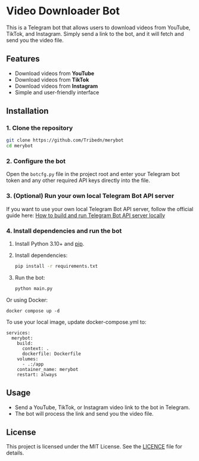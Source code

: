 # Video Downloader Bot

This is a Telegram bot that allows users to download videos from YouTube, TikTok, and Instagram. Simply send a link to the bot, and it will fetch and send you the video file.

## Features

- Download videos from **YouTube**
- Download videos from **TikTok**
- Download videos from **Instagram**
- Simple and user-friendly interface

## Installation

### 1. Clone the repository

```bash
git clone https://github.com/Tribedn/merybot
cd merybot
```

### 2. Configure the bot

Open the `botcfg.py` file in the project root and enter your Telegram bot token and any other required API keys directly into the file.

### 3. (Optional) Run your own local Telegram Bot API server

If you want to use your own local Telegram Bot API server, follow the official guide here: [How to build and run Telegram Bot API server locally](https://tdlib.github.io/telegram-bot-api/build.html)

### 4. Install dependencies and run the bot

1. Install Python 3.10+ and [pip](https://pip.pypa.io/en/stable/).
2. Install dependencies:

    ```bash
    pip install -r requirements.txt
    ```

3. Run the bot:

    ```bash
    python main.py
    ```

Or using Docker:

```
docker compose up -d
```

To use your local image, update docker-compose.yml to:

```
services:
  merybot:
    build:
      context: .
      dockerfile: Dockerfile
    volumes:
      - .:/app
    container_name: merybot
    restart: always
```

## Usage

- Send a YouTube, TikTok, or Instagram video link to the bot in Telegram.
- The bot will process the link and send you the video file.

## License

This project is licensed under the MIT License. See the [LICENCE](LICENCE) file for details.
